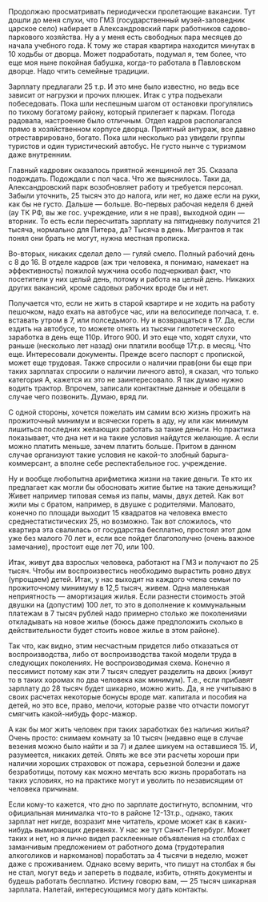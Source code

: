 Продолжаю просматривать периодически пролетающие вакансии. Тут дошли до меня слухи, что ГМЗ (государственный музей-заповедник царское село) набирает в Александровский парк работников садово-паркового хозяйства. Ну а у меня есть свободных пара месяцев до начала учебного года. К тому же старая квартира находится минутах в 10 ходьбы от дворца. Может подработать, подумал я, тем более, что еще моя ныне покойная бабушка, когда-то работала в Павловском дворце. Надо чтить семейные традиции.

Зарплату предлагали 25 т.р. И это мне было известно, но ведь все зависит от нагрузки и прочих плюшек. Итак с утра подъехали побеседовать. Пока шли неспешным шагом от остановки прогулялись по тихому богатому району, который прилегает к паркам. Погода радовала, настроение было отличным. Отдел кадров располагался прямо в хозяйственном корпусе дворца. Приятный антураж, все давно отреставрировано, богато. Пока шли несколько раз увидели группы туристов и один туристический автобус. Не густо нынче с туризмом даже внутренним.

Главный кадровик оказалось приятной женщиной лет 35. Сказала подождать. Подождали с пол часа. Что же выяснилось. Таки да, Александровский парк возобновляет работу и требуется персонал. Забыли уточнить, 25 тысяч это до налога, или нет, но даже если на руки, как бы не густо. Дальше — больше. Во-первых рабочая неделя 6 дней (ау ТК РФ, вы же гос. учреждение, или я не прав), выходной один — вторник. То есть если пересчитать зарплату на пятидневку получится 21 тысяча, нормально для Питера, да? Тысяча в день. Мигрантов я так понял они брать не могут, нужна местная прописка.

Во-вторых, никаких сделал дело — гуляй смело. Полный рабочий день с 8 до 16. В отделе кадров (аж три человека, я понимаю, намекает на эффективность) пожилой мужчина особо подчеркивал факт, что посетители у них целый день, потому и работа на целый день. Никаких других вакансий, кроме садовых рабочих вроде бы и нет.

Получается что, если не жить в старой квартире и не ходить на работу пешочком, надо ехать на автобусе час, или на велосипеде полчаса, т. е. вставать утром в 7, или полседьмого. Ну и возвращаться в 17. Да, если ездить на автобусе, то можете отнять из тысячи гипотетического заработка в день еще 110р. Итого 900. И это еще что, ходят слухи, что раньше (несколько лет назад) они платили вообще 17т.р. в месяц. Что еще. Интересовали документы. Прежде всего паспорт с пропиской, может еще трудовая. Также спросили о наличии прав(они бы еще при таких зарплатах спросили о наличии личного авто), я сказал, что только категория А, кажется их это не заинтересовало. Я так думаю нужно водить трактор. Впрочем, записали контактные данные и обещали в случае чего позвонить. Думаю, вряд ли.

С одной стороны, хочется пожелать им самим всю жизнь прожить на прожиточный минимум и всячески гореть в аду, ну или как минимум лишиться последних желающих работать за такие деньги. Но практика показывает, что дна нет и на такие условия найдутся желающие. А если можно платить меньше, зачем платить больше. Притом в данном случае организуют такие условия не какой-то злобный барыга-коммерсант, а вполне себе респектабельное гос. учреждение.

Ну и вообще любопытна арифметика жизни на такие деньги. Те кто их предлагает как могли бы обосновать житие бытие на такие деньжищи? Живет например типовая семья из папы, мамы, двух детей. Как вот жили мы с братом, например, в двушке с родителями. Маловато, конечно по площади выходит 15 квадратов на человека вместо среднестатистических 25, но возможно. Так вот сложилось, что квартира эта свалилась от государства бесплатно, простоял этот дом уже без малого 70 лет и, если все пойдет благополучно (очень важное замечание), простоит еще лет 70, или 100.

Итак, живут два взрослых человека, работают на ГМЗ и получают по 25 тысяч. Чтобы им воспроизвестись необходимо вырастить ровно двух (упрощаем) детей. Итак, у нас выходит на каждого члена семьи по прожиточному минимуму в 12,5 тысяч, живем. Одна маленькая неприятность — амортизация жилья. Если разнести стоимость этой двушки на (допустим) 100 лет, то это в дополнение к коммунальным платежам в 7 тысяч рублей надо примерно столько же поколениями откладывать на новое жилье (боюсь даже предположить сколько в действительности будет стоить новое жилье в этом районе). 

Так что, как видно, этим несчастным придется либо отказаться от воспроизводства, либо от воспроизводства такой модели труда в следующих поколениях. Не воспроизводимая схема. Конечно я пессимист потому как эти 7 тысяч следует разделить на двоих (живут то в таких хоромах по два человека как минимум). Т.е., если прибавят зарплату до 28 тысяч будет шикарно, можно жить. Да, я не учитываю в своих расчетах некоторые бонусы вроде мат. капитала и пособия на детей, но это все, право, мелочи, которые разве что отчасти помогут смягчить какой-нибудь форс-мажор.

А как бы мог жить человек при таких заработках без наличия жилья? Очень просто: снимаем комнату за 10 тысяч (недавно еще в случае везения можно было найти и за 7) и далее шикуем на оставшиеся 15. И, разумеется, никаких детей. Опять же все эти расчеты хороши при наличии хороших страховок от пожара, серьезной болезни и даже безработицы, потому как можно мечтать всю жизнь проработать на таких условиях, но на практике могут и уволить по независящим от человека причинам.

Если кому-то кажется, что дно по зарплате достигнуто, вспомним, что официальная минималка что-то в районе 12-13т.р., однако, таких зарплат нет нигде, возразит мне читатель, кроме может как в каких-нибудь вымирающих деревнях. У нас же тут Санкт-Петербург. Может таких и нет, но я лично видел расклеенные объявления на столбах с заманчивым предложением от работного дома (трудотерапия алкоголиков и наркоманов) поработать за 4 тысячи в неделю, может даже с проживанием. Однако всему верить, что пишут на столбах я бы не стал, могут ведь и запереть в подвале, избить, отнять документы и будешь работать бесплатно. Истину говорю вам, — 25 тысяч шикарная зарплата. Налетай, интересующимся могу дать контакты.
